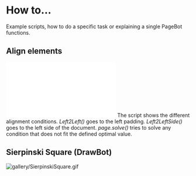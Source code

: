 # How to...
Example scripts, how to do a specific task or explaining a single PageBot functions.

## Align elements

![gallery/AlignElements.pdf](gallery/AlignElements.pdf)
The script shows the different alignment conditions. *Left2Left()* goes to the left padding. *Left2LeftSide()* goes to the left side of the document.
*page.solve()* tries to solve any condition that does not fit the defined optimal value.

## Sierpinski Square (DrawBot)

![gallery/SierpinskiSquare.gif](gallery/SierpinskiSquare.gif)

